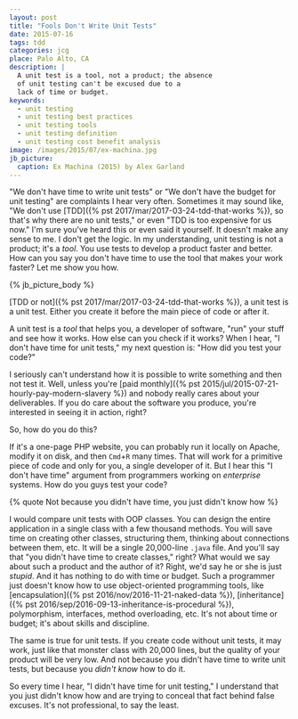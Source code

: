 ```yaml
---
layout: post
title: "Fools Don't Write Unit Tests"
date: 2015-07-16
tags: tdd
categories: jcg
place: Palo Alto, CA
description: |
  A unit test is a tool, not a product; the absence
  of unit testing can't be excused due to a
  lack of time or budget.
keywords:
  - unit testing
  - unit testing best practices
  - unit testing tools
  - unit testing definition
  - unit testing cost benefit analysis
image: /images/2015/07/ex-machina.jpg
jb_picture:
  caption: Ex Machina (2015) by Alex Garland
---
```


"We don't have time to write unit tests" or "We don't have the
budget for unit testing" are complaints I hear very often. Sometimes it
may sound like, "We don't use
[TDD]({% pst 2017/mar/2017-03-24-tdd-that-works %}), so that's why there are no unit tests," or even
"TDD is too expensive for us now." I'm sure you've heard this or even
said it yourself. It doesn't make any sense to me. I don't get the
logic. In my understanding, unit testing is not
a product; it's a _tool_. You use tests to develop a product
faster and better. How can you say you don't have time to use
the tool that makes your work faster? Let me show you how.

<!--more-->

{% jb_picture_body %}

[TDD or not]({% pst 2017/mar/2017-03-24-tdd-that-works %}),
a unit test is a unit test. Either you create it before
the main piece of code or after it.

A unit test is a _tool_ that helps you, a developer of software,
"run" your stuff and see how it works. How else can you check if it works?
When I hear, "I don't have time for unit tests," my next question is:
"How did you test your code?"

I seriously can't understand how it is possible to write something
and then not test it. Well, unless you're
[paid monthly]({% pst 2015/jul/2015-07-21-hourly-pay-modern-slavery %})
and nobody really cares about your deliverables. If you do care about the software
you produce, you're interested in seeing it in action, right?

So, how do you do this?

If it's a one-page PHP website, you can probably run it locally on Apache,
modify it on disk, and then `Cmd`+`R` many times. That will work for a primitive
piece of code and only for you, a single developer of it. But I hear
this "I don't have time" argument from programmers working on _enterprise_
systems. How do you guys test your code?

{% quote Not because you didn't have time, you just didn't know how %}

I would compare unit tests with OOP classes. You can design the entire application
in a single class with a few thousand methods. You will save time on creating
other classes, structuring them, thinking about connections between them, etc.
It will be a single 20,000-line `.java` file. And you'll say that "you didn't
have time to create classes," right? What would we say about such a product and the
author of it? Right, we'd say he or she is just _stupid_. And it has nothing
to do with time or budget. Such a programmer just doesn't know how to use
object-oriented programming tools, like
[encapsulation]({% pst 2016/nov/2016-11-21-naked-data %}),
[inheritance]({% pst 2016/sep/2016-09-13-inheritance-is-procedural %}), polymorphism,
interfaces, method overloading, etc. It's not about time or budget; it's about
skills and discipline.

The same is true for unit tests. If you create code without unit tests,
it may work, just like that monster class with 20,000 lines, but the quality
of your product will be very low. And not because you didn't have time to
write unit tests, but because you _didn't know_ how to do it.

So every time I hear, "I didn't have time for unit testing," I understand
that you just didn't know how and are trying to conceal that fact behind
false excuses. It's not professional, to say the least.
